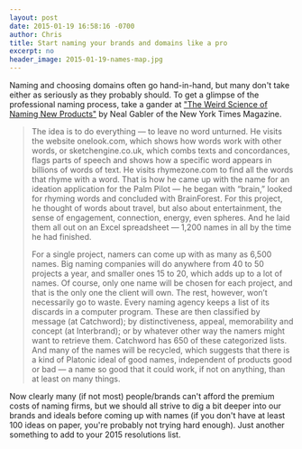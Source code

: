 ```yaml
---
layout: post
date: 2015-01-19 16:58:16 -0700
author: Chris
title: Start naming your brands and domains like a pro
excerpt: no
header_image: 2015-01-19-names-map.jpg
---
```


Naming and choosing domains often go hand-in-hand, but many don't take either as seriously as they probably should. To get a glimpse of the professional naming process, take a gander at ["The Weird Science of Naming New Products"](http://www.nytimes.com/2015/01/18/magazine/the-weird-science-of-naming-new-products.html?_r=0) by Neal Gabler of the New York Times Magazine.

> The idea is to do everything — to leave no word unturned. He visits the website onelook.com, which shows how words work with other words, or sketchengine.co.uk, which combs texts and concordances, flags parts of speech and shows how a specific word appears in billions of words of text. He visits rhymezone.com to find all the words that rhyme with a word. That is how he came up with the name for an ideation application for the Palm Pilot — he began with “brain,” looked for rhyming words and concluded with BrainForest. For this project, he thought of words about travel, but also about entertainment, the sense of engagement, connection, energy, even spheres. And he laid them all out on an Excel spreadsheet — 1,200 names in all by the time he had finished.
> 
> For a single project, namers can come up with as many as 6,500 names. Big naming companies will do anywhere from 40 to 50 projects a year, and smaller ones 15 to 20, which adds up to a lot of names. Of course, only one name will be chosen for each project, and that is the only one the client will own. The rest, however, won’t necessarily go to waste. Every naming agency keeps a list of its discards in a computer program. These are then classified by message (at Catchword); by distinctiveness, appeal, memorability and concept (at Interbrand); or by whatever other way the namers might want to retrieve them. Catchword has 650 of these categorized lists. And many of the names will be recycled, which suggests that there is a kind of Platonic ideal of good names, independent of products good or bad — a name so good that it could work, if not on anything, than at least on many things.

Now clearly many (if not most) people/brands can't afford the premium costs of naming firms, but we should all strive to dig a bit deeper into our brands and ideals before coming up with names (if you don't have at least 100 ideas on paper, you're probably not trying hard enough). Just another something to add to your 2015 resolutions list. 